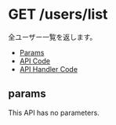 # GET /users/list

全ユーザー一覧を返します。

- [Params](#params)
- [API Code](/src/endpoints/users/list.js)
- [API Handler Code](/src/handlers/web/users/list.js)

## params

This API has no parameters.